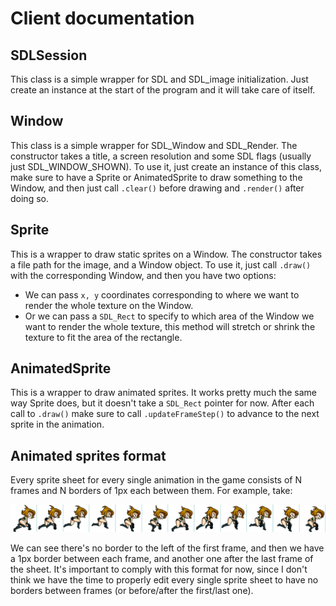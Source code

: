 # Client documentation

## SDLSession

This class is a simple wrapper for SDL and SDL_image initialization.
Just create an instance at the start of the program and it will take care of itself.

## Window

This class is a simple wrapper for SDL_Window and SDL_Render.
The constructor takes a title, a screen resolution and some SDL flags (usually just SDL_WINDOW_SHOWN).
To use it, just create an instance of this class, make sure to have a Sprite or AnimatedSprite to draw something to the
Window, and then just call `.clear()` before drawing and `.render()` after doing so.

## Sprite

This is a wrapper to draw static sprites on a Window.
The constructor takes a file path for the image, and a Window object.
To use it, just call `.draw()` with the corresponding Window, and then you have two options:
* We can pass `x, y` coordinates corresponding to where we want to render the whole texture on the Window.
* Or we can pass a `SDL_Rect` to specify to which area of the Window we want to render the whole texture, this method will
stretch or shrink the texture to fit the area of the rectangle.

## AnimatedSprite

This is a wrapper to draw animated sprites.
It works pretty much the same way Sprite does, but it doesn't take a `SDL_Rect` pointer for now. After each call to `.draw()`
make sure to call `.updateFrameStep()` to advance to the next sprite in the animation.

## Animated sprites format

Every sprite sheet for every single animation in the game consists of N frames and N borders of 1px each between them.
For example, take:

 ![](../resources/Chell/Run.png)

 We can see there's no border to the left of the first frame, and then we have
a 1px border between each frame, and another one after the last frame of the sheet.
It's important to comply with this format for now, since I don't think we have the time to properly edit every single sprite sheet
to have no borders between frames (or before/after the first/last one).
